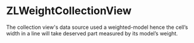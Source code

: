 # ZLWeightCollectionView
The collection view's data source used a weighted-model hence the cell’s width 
in a line will take deserved part measured by its model’s weight.
